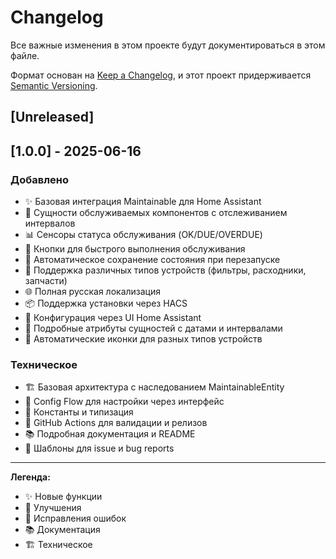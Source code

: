 # Changelog

Все важные изменения в этом проекте будут документироваться в этом файле.

Формат основан на [Keep a Changelog](https://keepachangelog.com/ru/1.0.0/),
и этот проект придерживается [Semantic Versioning](https://semver.org/spec/v2.0.0.html).

## [Unreleased]

## [1.0.0] - 2025-06-16

### Добавлено
- ✨ Базовая интеграция Maintainable для Home Assistant
- 🔧 Сущности обслуживаемых компонентов с отслеживанием интервалов
- 📊 Сенсоры статуса обслуживания (OK/DUE/OVERDUE)
- 🔘 Кнопки для быстрого выполнения обслуживания
- 💾 Автоматическое сохранение состояния при перезапуске
- 🎯 Поддержка различных типов устройств (фильтры, расходники, запчасти)
- 🌐 Полная русская локализация
- 📦 Поддержка установки через HACS
- 🔄 Конфигурация через UI Home Assistant
- 📱 Подробные атрибуты сущностей с датами и интервалами
- 🎨 Автоматические иконки для разных типов устройств

### Техническое
- 🏗️ Базовая архитектура с наследованием MaintainableEntity
- 🔧 Config Flow для настройки через интерфейс
- 📝 Константы и типизация
- 🧪 GitHub Actions для валидации и релизов
- 📚 Подробная документация и README
- 🐛 Шаблоны для issue и bug reports

---

**Легенда:**
- ✨ Новые функции
- 🔧 Улучшения
- 🐛 Исправления ошибок
- 📚 Документация
- 🏗️ Техническое 